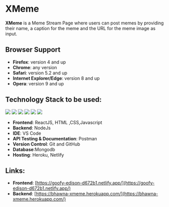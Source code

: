 # XMeme
**XMeme** is a Meme Stream Page where users can post memes by providing their name, a caption for the meme and the URL for the meme image as input.

## Browser Support
- **Firefox**:	version 4 and up
- **Chrome**:	any version
- **Safari**:	version 5.2 and up
- **Internet Explorer/Edge**:	version 8 and up
- **Opera**:	version 9 and up


## Technology Stack to be used:

<img src="https://img.shields.io/badge/html5%20-%23E34F26.svg?&style=for-the-badge&logo=html5&logoColor=white"/>
<img src="https://img.shields.io/badge/css3%20-%231572B6.svg?&style=for-the-badge&logo=css3&logoColor=white"/>
<img src="https://img.shields.io/badge/javascript%20-%23323330.svg?&style=for-the-badge&logo=javascript&logoColor=%23F7DF1E"/>
<img src="https://img.shields.io/badge/react%20-%2320232a.svg?&style=for-the-badge&logo=react&logoColor=%2361DAFB"/>
<img src="https://img.shields.io/badge/github%20-%23121011.svg?&style=for-the-badge&logo=github&logoColor=white"/> 
<img src="https://img.shields.io/badge/heroku%20-%23430098.svg?&style=for-the-badge&logo=heroku&logoColor=white"/>


- **Frontend**: ReactJS, HTML ,CSS,Javascript
- **Backend**: NodeJs
- **IDE**: VS Code
- **API Testing & Documentation**: Postman
- **Version Control**: Git and GitHub
- **Database**:Mongodb
- **Hosting**: Heroku, Netlify

## Links:
- **Frontend**: [https://goofy-edison-d672b1.netlify.app/](https://goofy-edison-d672b1.netlify.app/)
- **Backend**: [https://bhawna-xmeme.herokuapp.com/](https://bhawna-xmeme.herokuapp.com/)
